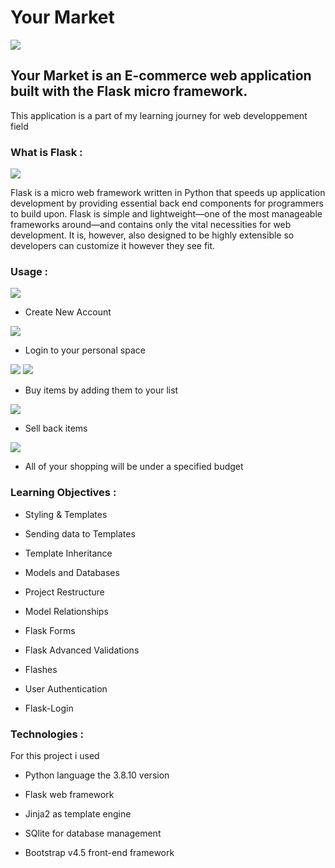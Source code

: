 # Your Market

<p><img  src="https://i.ibb.co/NYwd9NW/abae483018e14fffb9821c737eef9f62.png"></p>

## Your Market is an E-commerce web application built with the Flask micro framework.

This application is a part of my learning journey for web developpement field

### What is Flask :

<p><img  src="https://qph.fs.quoracdn.net/main-qimg-d06e73bbb0a75dd313f6919b6144d02d"></p>

  

Flask is a micro web framework written in Python that speeds up application development by providing essential back end components for programmers to build upon. Flask is simple and lightweight—one of the most manageable frameworks around—and contains only the vital necessities for web development. It is, however, also designed to be highly extensible so developers can customize it however they see fit.

### Usage :
<img src="https://i.ibb.co/Kqpjmq8/frontpage.png">

- Create New Account

<img src="https://i.ibb.co/SmX6x56/signup.png">

- Login to your personal space

<img src="https://i.ibb.co/yVQ9HRm/login.png">
<img src="https://i.ibb.co/DfScmmJ/marketpage.png">

- Buy items by adding them to your list

<img src="https://i.ibb.co/wrPDsHB/marketpage2.png" >

- Sell back items

<img src="https://i.ibb.co/Hzqh2Cp/sellback.png">

- All of your shopping will be under a specified budget

### Learning Objectives :

- Styling & Templates

- Sending data to Templates

- Template Inheritance

- Models and Databases

- Project Restructure

- Model Relationships

- Flask Forms

- Flask Advanced Validations

- Flashes

- User Authentication

- Flask-Login

### Technologies :

For this project i used

- Python language the 3.8.10 version

- Flask web framework

- Jinja2 as template engine

- SQlite for database management

- Bootstrap v4.5 front-end framework